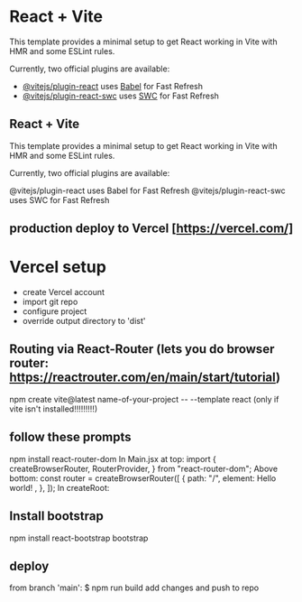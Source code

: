 # React + Vite

This template provides a minimal setup to get React working in Vite with HMR and some ESLint rules.

Currently, two official plugins are available:

- [@vitejs/plugin-react](https://github.com/vitejs/vite-plugin-react/blob/main/packages/plugin-react/README.md) uses [Babel](https://babeljs.io/) for Fast Refresh
- [@vitejs/plugin-react-swc](https://github.com/vitejs/vite-plugin-react-swc) uses [SWC](https://swc.rs/) for Fast Refresh

## React + Vite
This template provides a minimal setup to get React working in Vite with HMR and some ESLint rules.

Currently, two official plugins are available:

@vitejs/plugin-react uses Babel for Fast Refresh
@vitejs/plugin-react-swc uses SWC for Fast Refresh

## production deploy to Vercel [https://vercel.com/]
# Vercel setup
- create Vercel account
- import git repo
- configure project
- override output directory to 'dist'

## Routing via React-Router (lets you do browser router: https://reactrouter.com/en/main/start/tutorial)
npm create vite@latest name-of-your-project -- --template react (only if vite isn't installed!!!!!!!!!)

## follow these prompts
npm install react-router-dom 
In Main.jsx at top: import { createBrowserRouter, RouterProvider, } from "react-router-dom"; Above bottom: const router = createBrowserRouter([ { path: "/", element:
Hello world!
, }, ]); 
In createRoot:

## Install bootstrap
npm install react-bootstrap bootstrap

## deploy
from branch 'main':
$ npm run build
add changes and push to repo